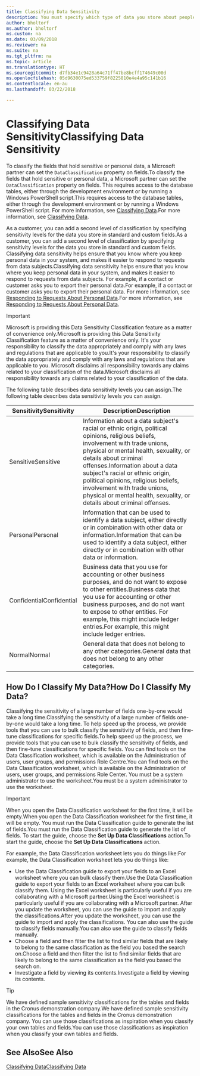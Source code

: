 ```yaml
---
title: Classifying Data Sensitivity
description: You must specify which type of data you store about people so that you can respond to data subject requests.
author: bholtorf
ms.author: bholtorf
ms.custom: na
ms.date: 03/09/2018
ms.reviewer: na
ms.suite: na
ms.tgt_pltfrm: na
ms.topic: article
ms.translationtype: HT
ms.sourcegitcommit: d7fb34e1c9428a64c71ff47be8bcff174649c00d
ms.openlocfilehash: 05d9630075ed533759f8225810e4e4a95c141b16
ms.contentlocale: en-au
ms.lasthandoff: 03/22/2018

---
```


# <a name="classifying-data-sensitivity"></a><span data-ttu-id="70a94-103">Classifying Data Sensitivity</span><span class="sxs-lookup"><span data-stu-id="70a94-103">Classifying Data Sensitivity</span></span>
<span data-ttu-id="70a94-104">To classify the fields that hold sensitive or personal data, a Microsoft partner can set the ```DataClassification``` property on fields.</span><span class="sxs-lookup"><span data-stu-id="70a94-104">To classify the fields that hold sensitive or personal data, a Microsoft partner can set the ```DataClassification``` property on fields.</span></span> <span data-ttu-id="70a94-105">This requires access to the database tables, either through the development environment or by running a Windows PowerShell script.</span><span class="sxs-lookup"><span data-stu-id="70a94-105">This requires access to the database tables, either through the development environment or by running a Windows PowerShell script.</span></span> <span data-ttu-id="70a94-106">For more information, see [Classifying Data](https://docs.microsoft.com/en-us/dynamics-nav/classifying-data).</span><span class="sxs-lookup"><span data-stu-id="70a94-106">For more information, see [Classifying Data](https://docs.microsoft.com/en-us/dynamics-nav/classifying-data).</span></span>  

<span data-ttu-id="70a94-107">As a customer, you can add a second level of classification by specifying sensitivity levels for the data you store in standard and custom fields.</span><span class="sxs-lookup"><span data-stu-id="70a94-107">As a customer, you can add a second level of classification by specifying sensitivity levels for the data you store in standard and custom fields.</span></span> <span data-ttu-id="70a94-108">Classifying data sensitivity helps ensure that you know where you keep personal data in your system, and makes it easier to respond to requests from data subjects.</span><span class="sxs-lookup"><span data-stu-id="70a94-108">Classifying data sensitivity helps ensure that you know where you keep personal data in your system, and makes it easier to respond to requests from data subjects.</span></span> <span data-ttu-id="70a94-109">For example, if a contact or customer asks you to export their personal data.</span><span class="sxs-lookup"><span data-stu-id="70a94-109">For example, if a contact or customer asks you to export their personal data.</span></span> <span data-ttu-id="70a94-110">For more information, see [Responding to Requests About Personal Data](admin-responding-to-requests-about-personal-data.md).</span><span class="sxs-lookup"><span data-stu-id="70a94-110">For more information, see [Responding to Requests About Personal Data](admin-responding-to-requests-about-personal-data.md).</span></span>

> [!Important]
> <span data-ttu-id="70a94-111">Microsoft is providing this Data Sensitivity Classification feature as a matter of convenience only.</span><span class="sxs-lookup"><span data-stu-id="70a94-111">Microsoft is providing this Data Sensitivity Classification feature as a matter of convenience only.</span></span> <span data-ttu-id="70a94-112">It's your responsibility to classify the data appropriately and comply with any laws and regulations that are applicable to you.</span><span class="sxs-lookup"><span data-stu-id="70a94-112">It's your responsibility to classify the data appropriately and comply with any laws and regulations that are applicable to you.</span></span> <span data-ttu-id="70a94-113">Microsoft disclaims all responsibility towards any claims related to your classification of the data.</span><span class="sxs-lookup"><span data-stu-id="70a94-113">Microsoft disclaims all responsibility towards any claims related to your classification of the data.</span></span>  

<span data-ttu-id="70a94-114">The following table describes data sensitivity levels you can assign.</span><span class="sxs-lookup"><span data-stu-id="70a94-114">The following table describes data sensitivity levels you can assign.</span></span>

|<span data-ttu-id="70a94-115">Sensitivity</span><span class="sxs-lookup"><span data-stu-id="70a94-115">Sensitivity</span></span>|<span data-ttu-id="70a94-116">Description</span><span class="sxs-lookup"><span data-stu-id="70a94-116">Description</span></span>|
|----|----|
|<span data-ttu-id="70a94-117">Sensitive</span><span class="sxs-lookup"><span data-stu-id="70a94-117">Sensitive</span></span> | <span data-ttu-id="70a94-118">Information about a data subject's racial or ethnic origin, political opinions, religious beliefs, involvement with trade unions, physical or mental health, sexuality, or details about criminal offenses.</span><span class="sxs-lookup"><span data-stu-id="70a94-118">Information about a data subject's racial or ethnic origin, political opinions, religious beliefs, involvement with trade unions, physical or mental health, sexuality, or details about criminal offenses.</span></span> |
|<span data-ttu-id="70a94-119">Personal</span><span class="sxs-lookup"><span data-stu-id="70a94-119">Personal</span></span> | <span data-ttu-id="70a94-120">Information that can be used to identify a data subject, either directly or in combination with other data or information.</span><span class="sxs-lookup"><span data-stu-id="70a94-120">Information that can be used to identify a data subject, either directly or in combination with other data or information.</span></span>|
|<span data-ttu-id="70a94-121">Confidential</span><span class="sxs-lookup"><span data-stu-id="70a94-121">Confidential</span></span> | <span data-ttu-id="70a94-122">Business data that you use for accounting or other business purposes, and do not want to expose to other entities.</span><span class="sxs-lookup"><span data-stu-id="70a94-122">Business data that you use for accounting or other business purposes, and do not want to expose to other entities.</span></span> <span data-ttu-id="70a94-123">For example, this might include ledger entries.</span><span class="sxs-lookup"><span data-stu-id="70a94-123">For example, this might include ledger entries.</span></span>|
|<span data-ttu-id="70a94-124">Normal</span><span class="sxs-lookup"><span data-stu-id="70a94-124">Normal</span></span> | <span data-ttu-id="70a94-125">General data that does not belong to any other categories.</span><span class="sxs-lookup"><span data-stu-id="70a94-125">General data that does not belong to any other categories.</span></span>|

## <a name="how-do-i-classify-my-data"></a><span data-ttu-id="70a94-126">How Do I Classify My Data?</span><span class="sxs-lookup"><span data-stu-id="70a94-126">How Do I Classify My Data?</span></span>
<span data-ttu-id="70a94-127">Classifying the sensitivity of a large number of fields one-by-one would take a long time.</span><span class="sxs-lookup"><span data-stu-id="70a94-127">Classifying the sensitivity of a large number of fields one-by-one would take a long time.</span></span> <span data-ttu-id="70a94-128">To help speed up the process, we provide tools that you can use to bulk classify the sensitivity of fields, and then fine-tune classifications for specific fields.</span><span class="sxs-lookup"><span data-stu-id="70a94-128">To help speed up the process, we provide tools that you can use to bulk classify the sensitivity of fields, and then fine-tune classifications for specific fields.</span></span> <span data-ttu-id="70a94-129">You can find tools on the Data Classification worksheet, which is available on the Administration of users, user groups, and permissions Role Centre.</span><span class="sxs-lookup"><span data-stu-id="70a94-129">You can find tools on the Data Classification worksheet, which is available on the Administration of users, user groups, and permissions Role Center.</span></span> <span data-ttu-id="70a94-130">You must be a system administrator to use the worksheet.</span><span class="sxs-lookup"><span data-stu-id="70a94-130">You must be a system administrator to use the worksheet.</span></span>

> [!Important]
> <span data-ttu-id="70a94-131">When you open the Data Classification worksheet for the first time, it will be empty.</span><span class="sxs-lookup"><span data-stu-id="70a94-131">When you open the Data Classification worksheet for the first time, it will be empty.</span></span> <span data-ttu-id="70a94-132">You must run the Data Classification guide to generate the list of fields.</span><span class="sxs-lookup"><span data-stu-id="70a94-132">You must run the Data Classification guide to generate the list of fields.</span></span> <span data-ttu-id="70a94-133">To start the guide, choose the **Set Up Data Classifications** action.</span><span class="sxs-lookup"><span data-stu-id="70a94-133">To start the guide, choose the **Set Up Data Classifications** action.</span></span>

<span data-ttu-id="70a94-134">For example, the Data Classification worksheet lets you do things like:</span><span class="sxs-lookup"><span data-stu-id="70a94-134">For example, the Data Classification worksheet lets you do things like:</span></span>  

* <span data-ttu-id="70a94-135">Use the Data Classification guide to export your fields to an Excel worksheet where you can bulk classify them.</span><span class="sxs-lookup"><span data-stu-id="70a94-135">Use the Data Classification guide to export your fields to an Excel worksheet where you can bulk classify them.</span></span> <span data-ttu-id="70a94-136">Using the Excel worksheet is particularly useful if you are collaborating with a Microsoft partner.</span><span class="sxs-lookup"><span data-stu-id="70a94-136">Using the Excel worksheet is particularly useful if you are collaborating with a Microsoft partner.</span></span> <span data-ttu-id="70a94-137">After you update the worksheet, you can use the guide to import and apply the classifications.</span><span class="sxs-lookup"><span data-stu-id="70a94-137">After you update the worksheet, you can use the guide to import and apply the classifications.</span></span> <span data-ttu-id="70a94-138">You can also use the guide to classify fields manually.</span><span class="sxs-lookup"><span data-stu-id="70a94-138">You can also use the guide to classify fields manually.</span></span>  
* <span data-ttu-id="70a94-139">Choose a field and then filter the list to find similar fields that are likely to belong to the same classification as the field you based the search on.</span><span class="sxs-lookup"><span data-stu-id="70a94-139">Choose a field and then filter the list to find similar fields that are likely to belong to the same classification as the field you based the search on.</span></span>  
* <span data-ttu-id="70a94-140">Investigate a field by viewing its contents.</span><span class="sxs-lookup"><span data-stu-id="70a94-140">Investigate a field by viewing its contents.</span></span>  

> [!Tip]
> <span data-ttu-id="70a94-141">We have defined sample sensitivity classifications for the tables and fields in the Cronus demonstration company.</span><span class="sxs-lookup"><span data-stu-id="70a94-141">We have defined sample sensitivity classifications for the tables and fields in the Cronus demonstration company.</span></span> <span data-ttu-id="70a94-142">You can use those classifications as inspiration when you classify your own tables and fields.</span><span class="sxs-lookup"><span data-stu-id="70a94-142">You can use those classifications as inspiration when you classify your own tables and fields.</span></span>

## <a name="see-also"></a><span data-ttu-id="70a94-143">See Also</span><span class="sxs-lookup"><span data-stu-id="70a94-143">See Also</span></span>
[<span data-ttu-id="70a94-144">Classifying Data</span><span class="sxs-lookup"><span data-stu-id="70a94-144">Classifying Data</span></span>](https://docs.microsoft.com/en-us/dynamics-nav/classifying-data)  

